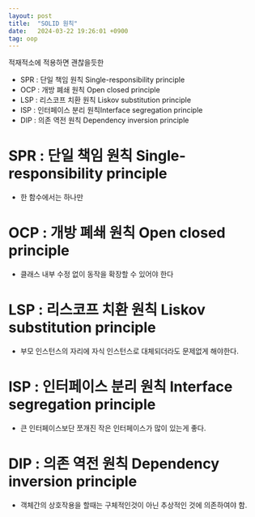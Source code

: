 ```yaml
---
layout: post
title:  "SOLID 원칙"
date:   2024-03-22 19:26:01 +0900
tag: oop
---
```


적재적소에 적용하면 괜찮을듯한

- SPR : 단일 책임 원칙 Single-responsibility principle
- OCP : 개방 폐쇄 원칙 Open closed principle
- LSP : 리스코프 치환 원칙 Liskov substitution principle
- ISP : 인터페이스 분리 원칙Interface segregation principle
- DIP : 의존 역전 원칙 Dependency inversion principle


# SPR : 단일 책임 원칙 Single-responsibility principle

- 한 함수에서는 하나만 


# OCP : 개방 폐쇄 원칙 Open closed principle
- 클래스 내부 수정 없이 동작을 확장할 수 있어야 한다


# LSP : 리스코프 치환 원칙 Liskov substitution principle

- 부모 인스턴스의 자리에 자식 인스턴스로 대체되더라도 문제없게 해야한다.


# ISP : 인터페이스 분리 원칙 Interface segregation principle

- 큰 인터페이스보단 쪼개진 작은 인터페이스가 많이 있는게 좋다.


# DIP : 의존 역전 원칙 Dependency inversion principle

- 객체간의 상호작용을 할때는 구체적인것이 아닌 추상적인 것에 의존하여야 함.


